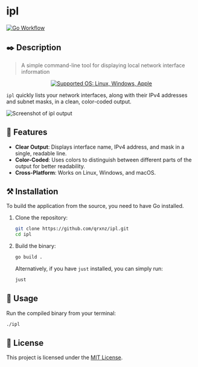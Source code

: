 # ipl

[![Go Workflow](https://github.com/qrxnz/qrack/actions/workflows/go.yml/badge.svg)](https://github.com/qrxnz/ipl/actions/workflows/go.yml)

## ✒️ Description

> A simple command-line tool for displaying local network interface information

<p align="center">
  <a href="https://go-skill-icons.vercel.app/">
    <img src="https://go-skill-icons.vercel.app/api/icons?i=linux,windows,apple" alt="Supported OS: Linux, Windows, Apple" />
  </a>
</p>

`ipl` quickly lists your network interfaces, along with their IPv4 addresses and subnet masks, in a clean, color-coded output.

![Screenshot of ipl output](https://github.com/user-attachments/assets/9fb46390-2187-4305-8446-8237fca8ed61)

## 🧰 Features

-   **Clear Output**: Displays interface name, IPv4 address, and mask in a single, readable line.
-   **Color-Coded**: Uses colors to distinguish between different parts of the output for better readability.
-   **Cross-Platform**: Works on Linux, Windows, and macOS.

## ⚒️ Installation

To build the application from the source, you need to have Go installed.

1. Clone the repository:

    ```sh
    git clone https://github.com/qrxnz/ipl.git
    cd ipl
    ```

1. Build the binary:

    ```sh
    go build .
    ```

    Alternatively, if you have `just` installed, you can simply run:

    ```sh
    just
    ```

## 📖 Usage

Run the compiled binary from your terminal:

```sh
./ipl
```

## 📜 License

This project is licensed under the [MIT License](LICENSE).
